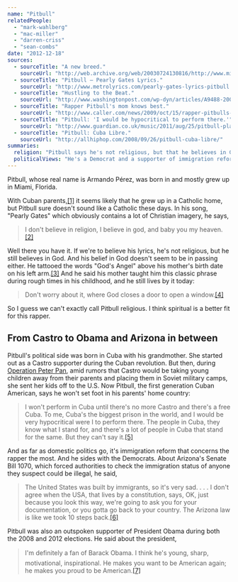 ```yaml
---
name: "Pitbull"
relatedPeople:
  - "mark-wahlberg"
  - "mac-miller"
  - "darren-criss"
  - "sean-combs"
date: "2012-12-18"
sources:
  - sourceTitle: "A new breed."
    sourceUrl: "http://web.archive.org/web/20030724130816/http://www.miami.com/mld/miamiherald/news/columnists/liz_balmaseda/5135581.htm"
  - sourceTitle: "Pitbull – Pearly Gates Lyrics."
    sourceUrl: "http://www.metrolyrics.com/pearly-gates-lyrics-pitbull.html"
  - sourceTitle: "Hustling to the Beat."
    sourceUrl: "http://www.washingtonpost.com/wp-dyn/articles/A9488-2004Jul23.html"
  - sourceTitle: "Rapper Pitbull's mom knows best."
    sourceUrl: "http://www.caller.com/news/2009/oct/15/rapper-pitbulls-mom-knows-best/"
  - sourceTitle: "Pitbull: 'I would be hypocritical to perform there.'"
    sourceUrl: "http://www.guardian.co.uk/music/2011/aug/25/pitbull-planet-pit-rap"
  - sourceTitle: "Pitbull: Cuba Libre."
    sourceUrl: "http://allhiphop.com/2008/09/26/pitbull-cuba-libre/"
summaries:
  religion: "Pitbull says he's not religious, but that he believes in God."
  politicalViews: "He's a Democrat and a supporter of immigration reform."
---
```


Pitbull, whose real name is Armando Pérez, was born in and mostly grew up in Miami, Florida.

With Cuban parents,<a class="source-citation" href="#http%3A%2F%2Fweb.archive.org%2Fweb%2F20030724130816%2Fhttp%3A%2F%2Fwww.miami.com%2Fmld%2Fmiamiherald%2Fnews%2Fcolumnists%2Fliz_balmaseda%2F5135581.htm" title="A new breed.">[1]</a> it seems likely that he grew up in a Catholic home, but Pitbull sure doesn't sound like a Catholic these days. In his song, "Pearly Gates" which obviously contains a lot of Christian imagery, he says,

>I don't believe in religion, I believe in god, and baby you my heaven.<a class="source-citation" href="#http%3A%2F%2Fwww.metrolyrics.com%2Fpearly-gates-lyrics-pitbull.html" title="Pitbull – Pearly Gates Lyrics.">[2]</a>

Well there you have it. If we're to believe his lyrics, he's not religious, but he still believes in God. And his belief in God doesn't seem to be in passing either. He tattooed the words "God's Angel" above his mother's birth date on his left arm.<a class="source-citation" href="#http%3A%2F%2Fwww.washingtonpost.com%2Fwp-dyn%2Farticles%2FA9488-2004Jul23.html" title="Hustling to the Beat.">[3]</a> And he said his mother taught him this classic phrase during rough times in his childhood, and he still lives by it today:

>Don't worry about it, where God closes a door to open a window.<a class="source-citation" href="#http%3A%2F%2Fwww.caller.com%2Fnews%2F2009%2Foct%2F15%2Frapper-pitbulls-mom-knows-best%2F" title="Rapper Pitbull&apos;s mom knows best.">[4]</a>

So I guess we can't exactly call Pitbull religious. I think spiritual is a better fit for this rapper.


## From Castro to Obama and Arizona in between

Pitbull's political side was born in Cuba with his grandmother. She started out as a Castro supporter during the Cuban revolution. But then, during [Operation Peter Pan](http://en.wikipedia.org/wiki/Operation_Peter_Pan), amid rumors that Castro would be taking young children away from their parents and placing them in Soviet military camps, she sent her kids off to the U.S. Now Pitbull, the first generation Cuban American, says he won't set foot in his parents' home country:

>I won't perform in Cuba until there's no more Castro and there's a free Cuba. To me, Cuba's the biggest prison in the world, and I would be very hypocritical were I to perform there. The people in Cuba, they know what I stand for, and there's a lot of people in Cuba that stand for the same. But they can't say it.<a class="source-citation" href="#http%3A%2F%2Fwww.guardian.co.uk%2Fmusic%2F2011%2Faug%2F25%2Fpitbull-planet-pit-rap" title="Pitbull: &apos;I would be hypocritical to perform there.&apos;">[5]</a>

And as far as domestic politics go, it's immigration reform that concerns the rapper the most. And he sides with the Democrats. About Arizona's Senate Bill 1070, which forced authorities to check the immigration status of anyone they suspect could be illegal, he said,

>The United States was built by immigrants, so it's very sad. . . . I don't agree when the USA, that lives by a constitution, says, OK, just because you look this way, we're going to ask you for your documentation, or you gotta go back to your country. The Arizona law is like we took 10 steps back.<a class="source-citation" href="#http%3A%2F%2Fwww.guardian.co.uk%2Fmusic%2F2011%2Faug%2F25%2Fpitbull-planet-pit-rap" title="Pitbull: &apos;I would be hypocritical to perform there.&apos;">[6]</a>

Pitbull was also an outspoken supporter of President Obama during both the 2008 and 2012 elections. He said about the president,

>I'm definitely a fan of Barack Obama. I think he's young, sharp, motivational, inspirational. He makes you want to be American again; he makes you proud to be American.<a class="source-citation" href="#http%3A%2F%2Fallhiphop.com%2F2008%2F09%2F26%2Fpitbull-cuba-libre%2F" title="Pitbull: Cuba Libre.">[7]</a>